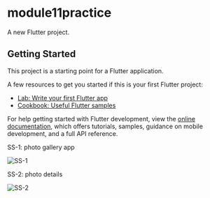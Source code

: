 # module11practice

A new Flutter project.

## Getting Started

This project is a starting point for a Flutter application.

A few resources to get you started if this is your first Flutter project:

- [Lab: Write your first Flutter app](https://docs.flutter.dev/get-started/codelab)
- [Cookbook: Useful Flutter samples](https://docs.flutter.dev/cookbook)

For help getting started with Flutter development, view the
[online documentation](https://docs.flutter.dev/), which offers tutorials,
samples, guidance on mobile development, and a full API reference.

SS-1: photo gallery app

![SS-1](https://github.com/InvisibleAhmed/module11_assignment/assets/120328083/6b5612f0-4354-4f77-8ff4-0d5d37671655)


SS-2: photo details

![SS-2](https://github.com/InvisibleAhmed/module11_assignment/assets/120328083/08853014-6621-4a2d-9d09-3e83f9a7b54d)
